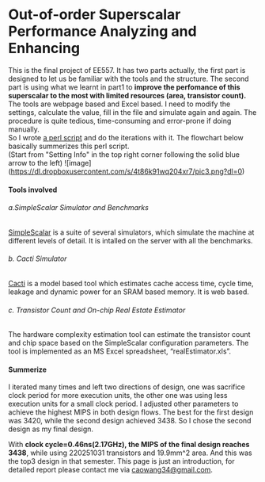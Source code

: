 # Out-of-order Superscalar Performance Analyzing and Enhancing
This is the final project of EE557. It has two parts actually, the first part is designed to let us be familiar with the tools and the structure. The second part is using what we learnt in part1 to <b>improve the perfomance of this superscalar to the most with limited resources (area, transistor count).</b><br />
The tools are webpage based and Excel based. I need to modify the settings, calculate the value, fill in the file and simulate again and again. The procedure is quite tedious, time-consuming and error-prone if doing manually. <br />
So I wrote [a perl script](https://github.com/CWang24/Out-of-order-Superscalar-Performance-Analyzing-and-Enhancing/blob/master/cw557.pl) and do the iterations with it. The flowchart below basically summerizes this perl script. <br />
(Start from "Setting Info" in the top right corner following the solid blue arrow to the left)
![image] (https://dl.dropboxusercontent.com/s/4t86k91wq204xr7/pic3.png?dl=0)
#### Tools involved
###### a.SimpleScalar Simulator and Benchmarks
[SimpleScalar](http://www.simplescalar.com) is a suite of several simulators, which simulate the machine
at different levels of detail. It is intalled on the server with all the benchmarks.
###### b. Cacti Simulator
[Cacti](http://quid.hpl.hp.com:9081/cacti/) is a model based tool which estimates cache access time, cycle time, leakage and dynamic power for an SRAM based memory. It is web based. 
###### c. Transistor Count and On-chip Real Estate Estimator
The hardware complexity estimation tool can estimate the transistor count and chip space based on the SimpleScalar configuration parameters. The tool is implemented as an MS Excel spreadsheet, “realEstimator.xls”.


#### Summerize

I iterated many times and left two directions of design, one was sacrifice clock period for more execution units, the other one was using less execution units for a small clock period. I adjusted other parameters to achieve the highest MIPS in both design flows. The best for the first design was 3420, while the second design achieved 3438. So I chose the second design as my final design.

With <b>clock cycle=0.46ns(2.17GHz), the MIPS of the final design reaches 3438</b>, while using 220251031 transistors and 19.9mm^2 area. And this was the top3 design in that semester. This page is just an introduction, for detailed report please contact me via caowang34@gmail.com.









